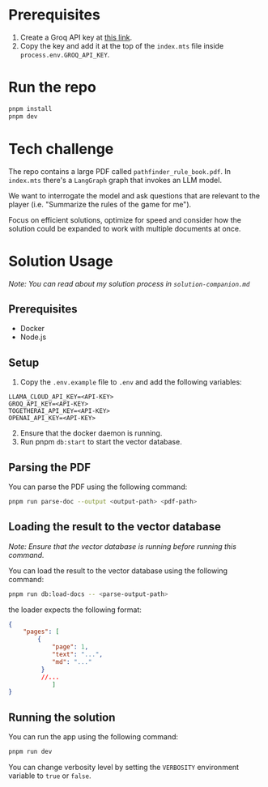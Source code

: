 # Prerequisites
1. Create a Groq API key at [this link](https://console.groq.com/keys).
2. Copy the key and add it at the top of the `index.mts` file inside `process.env.GROQ_API_KEY`.

# Run the repo

```bash
pnpm install
pnpm dev
```


# Tech challenge

The repo contains a large PDF called `pathfinder_rule_book.pdf`. 
In `index.mts` there's a `LangGraph` graph that invokes an LLM model.

We want to interrogate the model and ask questions that are relevant to the player (i.e. "Summarize the rules of the game for me").

Focus on efficient solutions, optimize for speed and consider how the solution could be expanded to work with multiple documents at once.

# Solution Usage
*Note: You can read about my solution process in `solution-companion.md`*

## Prerequisites
- Docker
- Node.js

## Setup
1. Copy the `.env.example` file to `.env` and add the following variables:
```
LLAMA_CLOUD_API_KEY=<API-KEY>
GROQ_API_KEY=<API-KEY>
TOGETHERAI_API_KEY=<API-KEY>
OPENAI_API_KEY=<API-KEY>
```
2. Ensure that the docker daemon is running.
3. Run pnpm `db:start` to start the vector database.

## Parsing the PDF
You can parse the PDF using the following command:
```bash
pnpm run parse-doc --output <output-path> <pdf-path>
```

## Loading the result to the vector database
*Note: Ensure that the vector database is running before running this command.*

You can load the result to the vector database using the following command:
```bash
pnpm run db:load-docs -- <parse-output-path>
```
the loader expects the following format:
```json
{
    "pages": [
        {
            "page": 1,
            "text": "...",
            "md": "..."
         }
         //...
            ]
}
```
## Running the solution
You can run the app using the following command:
```bash
pnpm run dev
```
You can change verbosity level by setting the `VERBOSITY` environment variable to `true` or `false`.